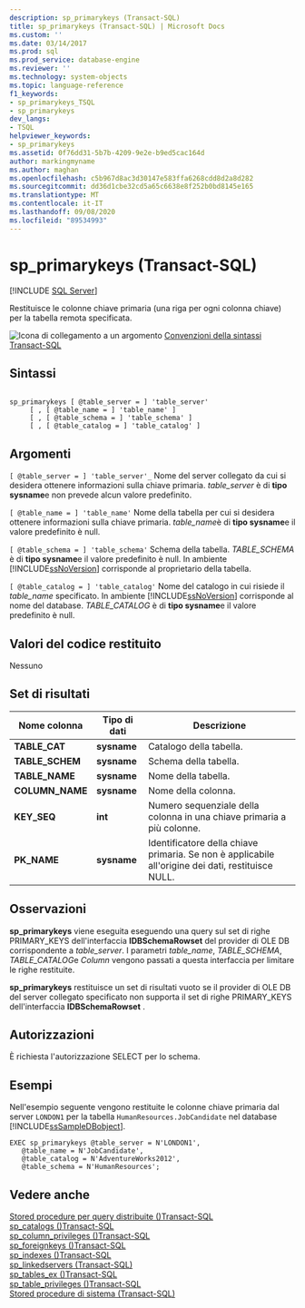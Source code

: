 ```yaml
---
description: sp_primarykeys (Transact-SQL)
title: sp_primarykeys (Transact-SQL) | Microsoft Docs
ms.custom: ''
ms.date: 03/14/2017
ms.prod: sql
ms.prod_service: database-engine
ms.reviewer: ''
ms.technology: system-objects
ms.topic: language-reference
f1_keywords:
- sp_primarykeys_TSQL
- sp_primarykeys
dev_langs:
- TSQL
helpviewer_keywords:
- sp_primarykeys
ms.assetid: 0f76dd31-5b7b-4209-9e2e-b9ed5cac164d
author: markingmyname
ms.author: maghan
ms.openlocfilehash: c5b967d8ac3d30147e583ffa6268cdd8d2a8d282
ms.sourcegitcommit: dd36d1cbe32cd5a65c6638e8f252b0bd8145e165
ms.translationtype: MT
ms.contentlocale: it-IT
ms.lasthandoff: 09/08/2020
ms.locfileid: "89534993"
---
```

# <a name="sp_primarykeys-transact-sql"></a>sp_primarykeys (Transact-SQL)
[!INCLUDE [SQL Server](../../includes/applies-to-version/sqlserver.md)]

  Restituisce le colonne chiave primaria (una riga per ogni colonna chiave) per la tabella remota specificata.  
  
 ![Icona di collegamento a un argomento](../../database-engine/configure-windows/media/topic-link.gif "Icona di collegamento a un argomento") [Convenzioni della sintassi Transact-SQL](../../t-sql/language-elements/transact-sql-syntax-conventions-transact-sql.md)  
  
## <a name="syntax"></a>Sintassi  
  
```  
  
sp_primarykeys [ @table_server = ] 'table_server'   
     [ , [ @table_name = ] 'table_name' ]   
     [ , [ @table_schema = ] 'table_schema' ]   
     [ , [ @table_catalog = ] 'table_catalog' ]  
```  
  
## <a name="arguments"></a>Argomenti  
`[ @table_server = ] 'table_server'_` Nome del server collegato da cui si desidera ottenere informazioni sulla chiave primaria. *table_server* è di **tipo sysname**e non prevede alcun valore predefinito.  
  
`[ @table_name = ] 'table_name'` Nome della tabella per cui si desidera ottenere informazioni sulla chiave primaria. *table_name*è di **tipo sysname**e il valore predefinito è null.  
  
`[ @table_schema = ] 'table_schema'` Schema della tabella. *TABLE_SCHEMA* è di **tipo sysname**e il valore predefinito è null. In ambiente [!INCLUDE[ssNoVersion](../../includes/ssnoversion-md.md)] corrisponde al proprietario della tabella.  
  
`[ @table_catalog = ] 'table_catalog'` Nome del catalogo in cui risiede il *table_name* specificato. In ambiente [!INCLUDE[ssNoVersion](../../includes/ssnoversion-md.md)] corrisponde al nome del database. *TABLE_CATALOG* è di **tipo sysname**e il valore predefinito è null.  
  
## <a name="return-code-values"></a>Valori del codice restituito  
 Nessuno  
  
## <a name="result-sets"></a>Set di risultati  
  
|Nome colonna|Tipo di dati|Descrizione|  
|-----------------|---------------|-----------------|  
|**TABLE_CAT**|**sysname**|Catalogo della tabella.|  
|**TABLE_SCHEM**|**sysname**|Schema della tabella.|  
|**TABLE_NAME**|**sysname**|Nome della tabella.|  
|**COLUMN_NAME**|**sysname**|Nome della colonna.|  
|**KEY_SEQ**|**int**|Numero sequenziale della colonna in una chiave primaria a più colonne.|  
|**PK_NAME**|**sysname**|Identificatore della chiave primaria. Se non è applicabile all'origine dei dati, restituisce NULL.|  
  
## <a name="remarks"></a>Osservazioni  
 **sp_primarykeys** viene eseguita eseguendo una query sul set di righe PRIMARY_KEYS dell'interfaccia **IDBSchemaRowset** del provider di OLE DB corrispondente a *table_server*. I parametri *table_name*, *TABLE_SCHEMA*, *TABLE_CATALOG*e *Column* vengono passati a questa interfaccia per limitare le righe restituite.  
  
 **sp_primarykeys** restituisce un set di risultati vuoto se il provider di OLE DB del server collegato specificato non supporta il set di righe PRIMARY_KEYS dell'interfaccia **IDBSchemaRowset** .  
  
## <a name="permissions"></a>Autorizzazioni  
 È richiesta l'autorizzazione SELECT per lo schema.  
  
## <a name="examples"></a>Esempi  
 Nell'esempio seguente vengono restituite le colonne chiave primaria dal server `LONDON1` per la tabella `HumanResources.JobCandidate` nel database [!INCLUDE[ssSampleDBobject](../../includes/sssampledbobject-md.md)].  
  
```  
EXEC sp_primarykeys @table_server = N'LONDON1',   
   @table_name = N'JobCandidate',  
   @table_catalog = N'AdventureWorks2012',   
   @table_schema = N'HumanResources';  
```  
  
## <a name="see-also"></a>Vedere anche  
 [Stored procedure per query distribuite &#40;&#41;Transact-SQL ](../../relational-databases/system-stored-procedures/distributed-queries-stored-procedures-transact-sql.md)   
 [sp_catalogs &#40;&#41;Transact-SQL ](../../relational-databases/system-stored-procedures/sp-catalogs-transact-sql.md)   
 [sp_column_privileges &#40;&#41;Transact-SQL ](../../relational-databases/system-stored-procedures/sp-column-privileges-transact-sql.md)   
 [sp_foreignkeys &#40;&#41;Transact-SQL ](../../relational-databases/system-stored-procedures/sp-foreignkeys-transact-sql.md)   
 [sp_indexes &#40;&#41;Transact-SQL ](../../relational-databases/system-stored-procedures/sp-indexes-transact-sql.md)   
 [sp_linkedservers &#40;Transact-SQL&#41;](../../relational-databases/system-stored-procedures/sp-linkedservers-transact-sql.md)   
 [sp_tables_ex &#40;&#41;Transact-SQL ](../../relational-databases/system-stored-procedures/sp-tables-ex-transact-sql.md)   
 [sp_table_privileges &#40;&#41;Transact-SQL ](../../relational-databases/system-stored-procedures/sp-table-privileges-transact-sql.md)   
 [Stored procedure di sistema &#40;Transact-SQL&#41;](../../relational-databases/system-stored-procedures/system-stored-procedures-transact-sql.md)  
  
  
